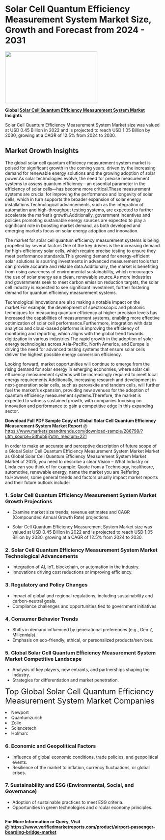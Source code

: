 <H1>Solar Cell Quantum Efficiency Measurement System Market Size, Growth and Forecast from 2024 - 2031</H1><img class="aligncenter size-medium wp-image-584254" src="https://thirdeyenews.in/wp-content/uploads/2024/09/Global-Market-Research-300x168.jpeg" alt="" width="300" height="168" /><p><strong>Global&nbsp;<a href="https://www.marketsizeandtrends.com/download-sample/286798/?utm_source=Github8j?utm_medium=221">Solar Cell Quantum Efficiency Measurement System Market</a> Insights</strong></p><p>Solar Cell Quantum Efficiency Measurement System Market size was valued at USD 0.45 Billion in 2022 and is projected to reach USD 1.05 Billion by 2030, growing at a CAGR of 12.5% from 2024 to 2030.</p><p><h2>Market Growth Insights</h2> <p>The global solar cell quantum efficiency measurement system market is poised for significant growth in the coming years, driven by the increasing demand for renewable energy solutions and the growing adoption of solar power.As solar technologies evolve, the need for precise measurement systems to assess quantum efficiency—an essential parameter in the efficiency of solar cells—has become more critical.These measurement systems are crucial for improving the performance and longevity of solar cells, which in turn supports the broader expansion of solar energy installations.Technological advancements, such as the integration of automation and high-throughput testing systems, are expected to further accelerate the market’s growth.Additionally, government incentives and policies promoting sustainable energy sources are expected to play a significant role in boosting market demand, as both developed and emerging markets focus on solar energy adoption and innovation.</p> <p>The market for solar cell quantum efficiency measurement systems is being propelled by several factors.One of the key drivers is the increasing demand for high-efficiency solar cells, which require precise testing to ensure they meet performance standards.This growing demand for energy-efficient solar solutions is spurring investments in advanced measurement tools that can provide accurate and reliable data.Additionally, the market is benefiting from rising awareness of environmental sustainability, which encourages the use of solar energy as a clean, renewable source.As more industries and governments seek to meet carbon emission reduction targets, the solar cell industry is expected to see significant investment, further fostering demand for quantum efficiency measurement systems.</p> <p>Technological innovations are also making a notable impact on the market.For example, the development of spectroscopic and photonic techniques for measuring quantum efficiency at higher precision levels has increased the capabilities of measurement systems, enabling more effective optimization of solar cell performance.Furthermore, integration with data analytics and cloud-based platforms is improving the efficiency of monitoring and reporting, which aligns with the global trend towards digitization in various industries.The rapid growth in the adoption of solar energy technologies across Asia-Pacific, North America, and Europe is driving the need for advanced testing systems that ensure solar cells deliver the highest possible energy conversion efficiency.</p> <p>Looking forward, market opportunities will continue to emerge from the rising demand for solar energy in emerging economies, where solar cell efficiency measurement systems will be increasingly required to meet local energy requirements.Additionally, increasing research and development in next-generation solar cells, such as perovskite and tandem cells, will further fuel the market’s expansion, providing new avenues for the adoption of quantum efficiency measurement systems.Therefore, the market is expected to witness sustained growth, with companies focusing on innovation and performance to gain a competitive edge in this expanding sector.</p> <p><span class=""><strong>Download Full PDF Sample Copy of Global Solar Cell Quantum Efficiency Measurement System Market Report</strong> @ <a href="https://www.marketsizeandtrends.com/download-sample/286798/?utm_source=Github8j?utm_medium=221" target="_blank">https://www.marketsizeandtrends.com/download-sample/286798/?utm_source=Github8j?utm_medium=221</a></span></p><p>In order to make an accurate and perceptive description of future scope of a Global&nbsp;Solar Cell Quantum Efficiency Measurement System Market Market as Global&nbsp;Solar Cell Quantum Efficiency Measurement System Market Market of 2025, you need to describe a clear Vision &ndash; What Industry or Linda can you think of for example: Quote from a Technology, healthcare, automotive, renewable energy, name the market you are Reffering to.However, some general trends and factors usually impact market reports and their future outlook include:</p><h3>1.&nbsp;<strong>Solar Cell Quantum Efficiency Measurement System Market Growth Projections</strong></h3><ul><li>Examine market size trends, revenue estimates and CAGR (Compounded Annual Growth Rate) projections.</li><li><p>Solar Cell Quantum Efficiency Measurement System Market size was valued at USD 0.45 Billion in 2022 and is projected to reach USD 1.05 Billion by 2030, growing at a CAGR of 12.5% from 2024 to 2030.</p></li></ul><h3>2.&nbsp;<strong>Solar Cell Quantum Efficiency Measurement System Market Technological Advancements</strong></h3><ul><li>Integration of AI, IoT, blockchain, or automation in the industry.</li><li>Innovations driving cost reductions or improving efficiency.</li></ul><h3>3.&nbsp;<strong>Regulatory and Policy Changes</strong></h3><ul><li>Impact of global and regional regulations, including sustainability and carbon-neutral goals.</li><li>Compliance challenges and opportunities tied to government initiatives.</li></ul><h3>4.&nbsp;<strong>Consumer Behavior Trends</strong></h3><ul><li>Shifts in demand influenced by generational preferences (e.g., Gen Z, Millennials).</li><li>Emphasis on eco-friendly, ethical, or personalized products/services.</li></ul><h3>5.&nbsp;<strong>Global Solar Cell Quantum Efficiency Measurement System Market Competitive Landscape</strong></h3><ul><li>Analysis of key players, new entrants, and partnerships shaping the industry.</li><li>Strategies for differentiation and market penetration.</li></ul><p data-pm-slice="1 1 []"><span style="color: inherit; font-family: inherit; font-size: 25px;">Top Global Solar Cell Quantum Efficiency Measurement System Market Companies</span></p><div class="" data-test-id=""><p><li>Newport</li><li> Quantumzurich</li><li> Zolix</li><li> Sciencetech</li><li> Holmarc</li></p></div><h3>6.&nbsp;<strong>Economic and Geopolitical Factors</strong></h3><ul><li>Influence of global economic conditions, trade policies, and geopolitical events.</li><li>Resilience of the market to inflation, currency fluctuations, or global crises.</li></ul><h3>7.&nbsp;<strong>Sustainability and ESG (Environmental, Social, and Governance)</strong></h3><ul><li>Adoption of sustainable practices to meet ESG criteria.</li><li>Opportunities in green technologies and circular economy principles.</li></ul><h2><strong style="font-size: 14px;">For More Information or Query, Visit @&nbsp;</strong><a style="background-color: #ffffff; font-size: 14px;" href="https://www.marketsizeandtrends.com/report/solar-cell-quantum-efficiency-measurement-system-market/" target="_blank">https://www.verifiedmarketreports.com/product/airport-passenger-boarding-bridge-market</a></h2>